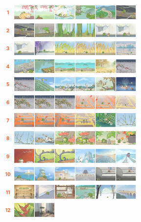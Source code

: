 <div style="display: flex; flex-wrap: wrap; justify-content: flex-start; font-size: 0; width: 100%;">
  <div style="display: flex; width: 100%; margin-bottom: 10px; align-items: center;">
    <div style="width: 8%; font-size: 16px; font-weight: bold; color: #FF6536; text-align: center;">1</div>
    <div style="display: flex; flex-wrap: wrap; width: 88%;">
      <img src="1746795297185.png" style="width: 15%; height: auto; margin-bottom: 2px;">
      <img src="1746800057425.png" style="width: 15%; height: auto; margin-bottom: 2px;">
      <img src="1746856981503.png" style="width: 15%; height: auto; margin-bottom: 2px;">
      <img src="1746799984421.png" style="width: 15%; height: auto; margin-bottom: 2px;">
      <img src="1746799981328.png" style="width: 15%; height: auto; margin-bottom: 2px;">
      <img src="1746800054123.png" style="width: 15%; height: auto; margin-bottom: 2px;">
    </div>
  </div>
  <div style="display: flex; width: 100%; margin-bottom: 10px; align-items: center;">
    <div style="width: 8%; font-size: 16px; font-weight: bold; color: #FF6536; text-align: center;">2</div>
    <div style="display: flex; flex-wrap: wrap; width: 88%;">
      <img src="1746800012289.png" style="width: 15%; height: auto; margin-bottom: 2px;">
      <img src="1746800049271.png" style="width: 15%; height: auto; margin-bottom: 2px;">
      <img src="1746798200455.png" style="width: 15%; height: auto; margin-bottom: 2px;">
      <img src="1746795323996.png" style="width: 15%; height: auto; margin-bottom: 2px;">
      <img src="1746800037722.png" style="width: 15%; height: auto; margin-bottom: 2px;">
      <img src="1746800000008.png" style="width: 15%; height: auto; margin-bottom: 2px;">
    </div>
  </div>
  <div style="display: flex; width: 100%; margin-bottom: 10px; align-items: center;">
    <div style="width: 8%; font-size: 16px; font-weight: bold; color: #FF6536; text-align: center;">3</div>
    <div style="display: flex; flex-wrap: wrap; width: 88%;">
      <img src="1746800024241.png" style="width: 15%; height: auto; margin-bottom: 2px;">
      <img src="1746800032468.png" style="width: 15%; height: auto; margin-bottom: 2px;">
      <img src="1746800047549.png" style="width: 15%; height: auto; margin-bottom: 2px;">
      <img src="1746800044261.png" style="width: 15%; height: auto; margin-bottom: 2px;">
      <img src="1746799996258.png" style="width: 15%; height: auto; margin-bottom: 2px;">
      <img src="1746800039345.png" style="width: 15%; height: auto; margin-bottom: 2px;">
    </div>
  </div>
  <div style="display: flex; width: 100%; margin-bottom: 10px; align-items: center;">
    <div style="width: 8%; font-size: 16px; font-weight: bold; color: #FF6536; text-align: center;">4</div>
    <div style="display: flex; flex-wrap: wrap; width: 88%;">
      <img src="1746800007049.png" style="width: 15%; height: auto; margin-bottom: 2px;">
      <img src="1746800029192.png" style="width: 15%; height: auto; margin-bottom: 2px;">
      <img src="1746800030814.png" style="width: 15%; height: auto; margin-bottom: 2px;">
      <img src="1746800027505.png" style="width: 15%; height: auto; margin-bottom: 2px;">
      <img src="1746800050950.png" style="width: 15%; height: auto; margin-bottom: 2px;">
      <img src="1746800052607.png" style="width: 15%; height: auto; margin-bottom: 2px;">
    </div>
  </div>
  <div style="display: flex; width: 100%; margin-bottom: 10px; align-items: center;">
    <div style="width: 8%; font-size: 16px; font-weight: bold; color: #FF6536; text-align: center;">5</div>
    <div style="display: flex; flex-wrap: wrap; width: 88%;">
      <img src="1746846404003.png" style="width: 15%; height: auto; margin-bottom: 2px;">
      <img src="1746795310193.png" style="width: 15%; height: auto; margin-bottom: 2px;">
      <img src="1746799986513.png" style="width: 15%; height: auto; margin-bottom: 2px;">
      <img src="1746795316903.png" style="width: 15%; height: auto; margin-bottom: 2px;">
      <img src="1746800010666.png" style="width: 15%; height: auto; margin-bottom: 2px;">
      <img src="1746795303005.png" style="width: 15%; height: auto; margin-bottom: 2px;">
    </div>
  </div>
  <div style="display: flex; width: 100%; margin-bottom: 10px; align-items: center;">
    <div style="width: 8%; font-size: 16px; font-weight: bold; color: #FF6536; text-align: center;">6</div>
    <div style="display: flex; flex-wrap: wrap; width: 88%;">
      <img src="1746800020883.png" style="width: 15%; height: auto; margin-bottom: 2px;">
      <img src="1746799988329.png" style="width: 15%; height: auto; margin-bottom: 2px;">
      <img src="1746798202958.png" style="width: 15%; height: auto; margin-bottom: 2px;">
      <img src="1746800001694.png" style="width: 15%; height: auto; margin-bottom: 2px;">
      <img src="1746800008946.png" style="width: 15%; height: auto; margin-bottom: 2px;">
      <img src="1746800015727.png" style="width: 15%; height: auto; margin-bottom: 2px;">
    </div>
  </div>
  <div style="display: flex; width: 100%; margin-bottom: 10px; align-items: center;">
    <div style="width: 8%; font-size: 16px; font-weight: bold; color: #FF6536; text-align: center;">7</div>
    <div style="display: flex; flex-wrap: wrap; width: 88%;">
      <img src="1746876784014.png" style="width: 15%; height: auto; margin-bottom: 2px;">
      <img src="1746800005065.png" style="width: 15%; height: auto; margin-bottom: 2px;">
      <img src="1746798192091.png" style="width: 15%; height: auto; margin-bottom: 2px;">
      <img src="1746798217457.png" style="width: 15%; height: auto; margin-bottom: 2px;">
      <img src="1746800014022.png" style="width: 15%; height: auto; margin-bottom: 2px;">
      <img src="1746799990038.png" style="width: 15%; height: auto; margin-bottom: 2px;">
    </div>
  </div>
  <div style="display: flex; width: 100%; margin-bottom: 10px; align-items: center;">
    <div style="width: 8%; font-size: 16px; font-weight: bold; color: #FF6536; text-align: center;">8</div>
    <div style="display: flex; flex-wrap: wrap; width: 88%;">
      <img src="1746800035919.png" style="width: 15%; height: auto; margin-bottom: 2px;">
      <img src="1746800003360.png" style="width: 15%; height: auto; margin-bottom: 2px;">
      <img src="1746800055806.png" style="width: 15%; height: auto; margin-bottom: 2px;">
      <img src="1746795300340.png" style="width: 15%; height: auto; margin-bottom: 2px;">
      <img src="1746800042644.png" style="width: 15%; height: auto; margin-bottom: 2px;">
      <img src="1746800022574.png" style="width: 15%; height: auto; margin-bottom: 2px;">
    </div>
  </div>
  <div style="display: flex; width: 100%; margin-bottom: 10px; align-items: center;">
    <div style="width: 8%; font-size: 16px; font-weight: bold; color: #FF6536; text-align: center;">9</div>
    <div style="display: flex; flex-wrap: wrap; width: 88%;">
      <img src="1746798194808.png" style="width: 15%; height: auto; margin-bottom: 2px;">
      <img src="1746798205317.png" style="width: 15%; height: auto; margin-bottom: 2px;">
      <img src="1746866449135.png" style="width: 15%; height: auto; margin-bottom: 2px;">
      <img src="1746800041063.png" style="width: 15%; height: auto; margin-bottom: 2px;">
      <img src="1746800025879.png" style="width: 15%; height: auto; margin-bottom: 2px;">
      <img src="1746856978773.png" style="width: 15%; height: auto; margin-bottom: 2px;">
    </div>
  </div>
  <div style="display: flex; width: 100%; margin-bottom: 10px; align-items: center;">
    <div style="width: 8%; font-size: 16px; font-weight: bold; color: #FF6536; text-align: center;">10</div>
    <div style="display: flex; flex-wrap: wrap; width: 88%;">
      <img src="1746798188973.png" style="width: 15%; height: auto; margin-bottom: 2px;">
      <img src="1746798220146.png" style="width: 15%; height: auto; margin-bottom: 2px;">
      <img src="1746800034191.png" style="width: 15%; height: auto; margin-bottom: 2px;">
      <img src="1746800059053.png" style="width: 15%; height: auto; margin-bottom: 2px;">
      <img src="1746800017406.png" style="width: 15%; height: auto; margin-bottom: 2px;">
      <img src="1746799991739.png" style="width: 15%; height: auto; margin-bottom: 2px;">
    </div>
  </div>
  <div style="display: flex; width: 100%; margin-bottom: 10px; align-items: center;">
    <div style="width: 8%; font-size: 16px; font-weight: bold; color: #FF6536; text-align: center;">11</div>
    <div style="display: flex; flex-wrap: wrap; width: 88%;">
      <img src="1746798226876.png" style="width: 15%; height: auto; margin-bottom: 2px;">
      <img src="1746798222203.png" style="width: 15%; height: auto; margin-bottom: 2px;">
      <img src="1746800019097.png" style="width: 15%; height: auto; margin-bottom: 2px;">
      <img src="1746799993406.png" style="width: 15%; height: auto; margin-bottom: 2px;">
      <img src="1746798197559.png" style="width: 15%; height: auto; margin-bottom: 2px;">
      <img src="1746800045882.png" style="width: 15%; height: auto; margin-bottom: 2px;">
    </div>
  </div>
  <div style="display: flex; width: 100%; margin-bottom: 10px; align-items: center;">
    <div style="width: 8%; font-size: 16px; font-weight: bold; color: #FF6536; text-align: center;">12</div>
    <div style="display: flex; flex-wrap: wrap; width: 88%;">
      <img src="1746798224405.png" style="width: 15%; height: auto; margin-bottom: 2px;">
      <img src="1746799998171.png" style="width: 15%; height: auto; margin-bottom: 2px;">
    </div>
  </div>
</div>
